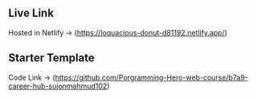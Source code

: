 
## Live Link
Hosted in Netlify -> (https://loquacious-donut-d81192.netlify.app/)


## Starter Template
Code Link -> (https://github.com/Porgramming-Hero-web-course/b7a9-career-hub-sujonmahmud102)

